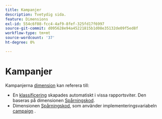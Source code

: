 ```yaml
---
title: Kampanjer
description: Tvetydig sida.
feature: Dimensions
exl-id: 554c6f08-fcc4-4af9-8fef-325fd17f6997
source-git-commit: d095628e94a45221815b1d08e35132de09f5ed8f
workflow-type: tm+mt
source-wordcount: '37'
ht-degree: 0%

---
```


# Kampanjer

Kampanjerna [dimension](overview.md) kan referera till:

* En [klassificering](../classifications/c-classifications.md) skapades automatiskt i vissa rapportsviter. Den baseras på dimensionen [Spårningskod](tracking-code.md).
* Dimensionen [Spårningskod](tracking-code.md), som använder implementeringsvariabeln [campaign](/help/implement/vars/page-vars/campaign.md) .
